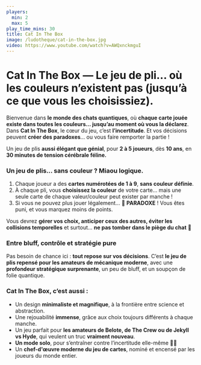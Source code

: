 ```yaml
---
players:
  min: 2
  max: 5
play_time_mins: 30
title: Cat In The Box
image: /ludotheque/cat-in-the-box.jpg
video: https://www.youtube.com/watch?v=AWQxnckmguI
---
```


# **Cat In The Box — Le jeu de pli… où les couleurs n’existent pas (jusqu’à ce que vous les choisissiez).**

Bienvenue dans **le monde des chats quantiques**, où **chaque carte jouée existe dans toutes les couleurs… jusqu’au moment où vous la déclarez**. Dans **Cat In The Box**, le cœur du jeu, c’est **l’incertitude**. Et vos décisions peuvent **créer des paradoxes**… ou vous faire remporter la partie !

Un jeu de plis **aussi élégant que génial**, pour **2 à 5 joueurs**, dès **10 ans**, en **30 minutes de tension cérébrale féline.**

### Un jeu de plis... sans couleur ? Miaou logique.

1. Chaque joueur a des **cartes numérotées de 1 à 9**, **sans couleur définie**.
2. À chaque pli, vous **choisissez la couleur** de votre carte… mais une seule carte de chaque valeur/couleur peut exister par manche !
3. Si vous ne pouvez plus jouer légalement… 🧨 **PARADOXE** ! Vous êtes puni, et vous marquez moins de points.

Vous devrez **gérer vos choix, anticiper ceux des autres, éviter les collisions temporelles** et surtout… **ne pas tomber dans le piège du chat** 🐾

### Entre bluff, contrôle et stratégie pure

Pas besoin de chance ici : **tout repose sur vos décisions**. C’est **le jeu de plis repensé pour les amateurs de mécanique moderne**, avec une **profondeur stratégique surprenante**, un peu de bluff, et un soupçon de folie quantique.

### Cat In The Box, c’est aussi :

- Un design **minimaliste et magnifique**, à la frontière entre science et abstraction.
- Une rejouabilité **immense**, grâce aux choix toujours différents à chaque manche.
- Un jeu parfait pour **les amateurs de Belote, de The Crew ou de Jekyll vs Hyde**, qui veulent un truc **vraiment nouveau**.
- **Un mode solo**, pour s’entraîner contre l’incertitude elle-même 🧑‍🔬
- Un **chef-d'œuvre moderne du jeu de cartes**, nominé et encensé par les joueurs du monde entier.
